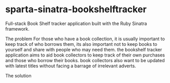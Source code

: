 # sparta-sinatra-bookshelftracker


Full-stack Book Shelf tracker application built with the Ruby Sinatra framework.

The problem
For those who have a book collection, it is usually important to keep track of who borrows them, its also important
not to keep books to yourself and share with people who may need them. the bookshelf tracker application aims
to aid book collectors to keep track of their own purchases and those who borrow their books. book collectors also want
to be updated with latest titles without facing a barrage of irrelevant adverts.

The solution

